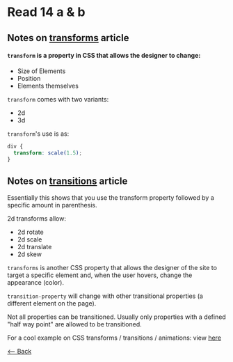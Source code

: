 # Read 14 a & b

## Notes on [transforms](https://learn.shayhowe.com/advanced-html-css/css-transforms/) article

#### `transform` is a property in CSS that allows the designer to change:
- Size of Elements
- Position
- Elements themselves

`transform` comes with two variants:
- 2d
- 3d

`transform`'s use is as:

``` css
div {
  transform: scale(1.5);
}
```

## Notes on [transitions](https://learn.shayhowe.com/advanced-html-css/transitions-animations/) article

Essentially this shows that you use the transform property followed by a specific amount in parenthesis.

2d transforms allow:
- 2d rotate
- 2d scale
- 2d translate
- 2d skew

`transforms` is another CSS property that allows the designer of the site to target a specific element and, when the user hovers, change the appearance (color).

`transition-property` will change with other transitional properties (a different element on the page).

Not all properties can be transitioned. Usually only properties with a defined "half way point" are allowed to be transitioned.

For a cool example on CSS transforms / transitions / animations: view [here](https://codepen.io/kieranfivestars/pen/MYdQxX)

[<-- Back](ToC.md)